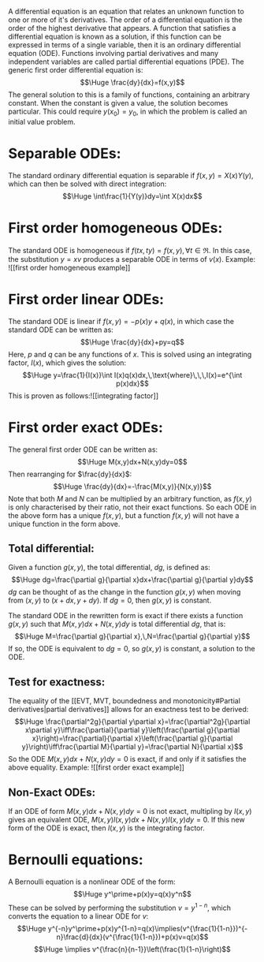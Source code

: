
A differential equation is an equation that relates an unknown function to one or more of it's derivatives. The order of a differential equation is the order of the highest derivative that appears. A function that satisfies a differential equation is known as a solution, if this function can be expressed in terms of a single variable, then it is an ordinary differential equation (ODE). Functions involving partial derivatives and many independent variables are called partial differential equations (PDE). The generic first order differential equation is:$$\Huge \frac{dy}{dx}=f(x,y)$$
The general solution to this is a family of functions, containing an arbitrary constant. When the constant is given a value, the solution becomes particular. This could require $y(x_0)=y_0$, in which the problem is called an initial value problem.

# Separable ODEs:

The standard ordinary differential equation is separable if $f(x,y)=X(x)Y(y)$, which can then be solved with direct integration:$$\Huge \int\frac{1}{Y(y)}dy=\int X(x)dx$$

# First order homogeneous ODEs:

The standard ODE is homogeneous if $f(tx,ty)=f(x,y),\,\forall t\in\Re$. In this case, the substitution $y=xv$ produces a separable ODE in terms of  $v(x)$. Example:
![[first order homogeneous example]]

# First order linear ODEs:

The standard ODE is linear if $f(x,y)=-p(x)y+q(x)$, in which case the standard ODE can be written as:$$\Huge \frac{dy}{dx}+py=q$$
Here, $p$ and $q$ can be any functions of $x$. This is solved using an integrating factor, $I(x)$, which gives the solution:$$\Huge y=\frac{1}{I(x)}\int I(x)q(x)dx,\,\text{where}\,\,\,I(x)=e^{\int p(x)dx}$$
This is proven as follows:![[integrating factor]]

# First order exact ODEs:

The general first order ODE can be written as:$$\Huge M(x,y)dx+N(x,y)dy=0$$
Then rearranging for $\frac{dy}{dx}$:$$\Huge \frac{dy}{dx}=-\frac{M(x,y)}{N(x,y)}$$
Note that both $M$ and $N$ can be multiplied by an arbitrary function, as $f(x,y)$ is only characterised by their ratio, not their exact functions. So each ODE in the above form has a unique $f(x,y)$, but a function $f(x,y)$ will not have a unique function in the form above.

## Total differential:

Given a function $g(x,y)$, the total differential, $dg$, is defined as:$$\Huge dg=\frac{\partial g}{\partial x}dx+\frac{\partial g}{\partial y}dy$$
$dg$ can be thought of as the change in the function $g(x,y)$ when moving from $(x,y)$ to $(x+dx,y+dy)$. If $dg=0$, then $g(x,y)$ is constant.

The standard ODE in the rewritten form is exact if there exists a function $g(x,y)$ such that $M(x,y)dx+N(x,y)dy$ is total differential $dg$, that is:$$\Huge M=\frac{\partial g}{\partial x},\,N=\frac{\partial g}{\partial y}$$
If so, the ODE is equivalent to $dg=0$, so $g(x,y)$ is constant, a solution to the ODE.

## Test for exactness:

The equality of the [[EVT, MVT, boundedness and monotonicity#Partial derivatives|partial derivatives]] allows for an exactness test to be derived:
$$\Huge \frac{\partial^2g}{\partial y\partial x}=\frac{\partial^2g}{\partial x\partial y}\iff\frac{\partial}{\partial y}\left(\frac{\partial g}{\partial x}\right)=\frac{\partial}{\partial x}\left(\frac{\partial g}{\partial y}\right)\iff\frac{\partial M}{\partial y}=\frac{\partial N}{\partial x}$$
So the ODE $M(x,y)dx+N(x,y)dy=0$ is exact, if and only if it satisfies the above equality. Example:
![[first order exact example]]

## Non-Exact ODEs:

If an ODE of form $M(x,y)dx+N(x,y)dy=0$ is not exact, multipling by $I(x,y)$ gives an equivalent ODE, $M(x,y)I(x,y)dx + N(x,y)I(x,y)dy=0$. If this new form of the ODE is exact, then $I(x,y)$ is the integrating factor.

# Bernoulli equations:

A Bernoulli equation is a nonlinear ODE of the form:$$\Huge y^\prime+p(x)y=q(x)y^n$$
These can be solved by performing the substitution $v=y^{1-n}$, which converts the equation to a linear ODE for $v$:$$\Huge y^{-n}y^\prime+p(x)y^{1-n}=q(x)\implies(v^{\frac{1}{1-n}})^{-n}\frac{d}{dx}(v^{\frac{1}{1-n}})+p(x)v=q(x)$$$$\Huge \implies v^{\frac{n}{n-1}}\left(\frac{1}{1-n}\right)$$
